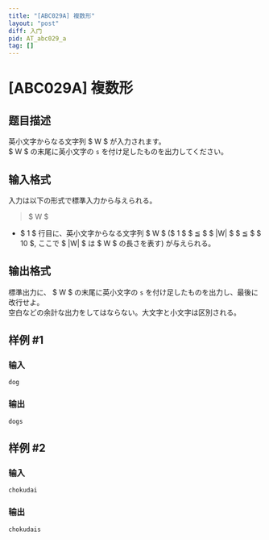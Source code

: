 ```yaml
---
title: "[ABC029A] 複数形"
layout: "post"
diff: 入门
pid: AT_abc029_a
tag: []
---
```


# [ABC029A] 複数形

## 题目描述

[problemUrl]: https://atcoder.jp/contests/abc029/tasks/abc029_a

英小文字からなる文字列 $ W $ が入力されます。   
$ W $ の末尾に英小文字の `s` を付け足したものを出力してください。

## 输入格式

入力は以下の形式で標準入力から与えられる。

> $ W $

- $ 1 $ 行目に、英小文字からなる文字列 $ W $ ($ 1 $ $ ≦ $ $ |W| $ $ ≦ $ $ 10 $, ここで $ |W| $ は $ W $ の長さを表す) が与えられる。

## 输出格式

標準出力に、 $ W $ の末尾に英小文字の `s` を付け足したものを出力し、最後に改行せよ。  
空白などの余計な出力をしてはならない。大文字と小文字は区別される。

## 样例 #1

### 输入

```
dog
```

### 输出

```
dogs
```

## 样例 #2

### 输入

```
chokudai
```

### 输出

```
chokudais
```

